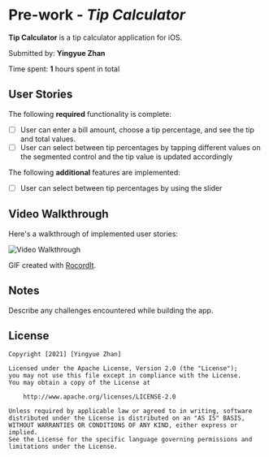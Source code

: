 # Pre-work - *Tip Calculator*

**Tip Calculator** is a tip calculator application for iOS.

Submitted by: **Yingyue Zhan**

Time spent: **1** hours spent in total

## User Stories

The following **required** functionality is complete:

* [ ] User can enter a bill amount, choose a tip percentage, and see the tip and total values.
* [ ] User can select between tip percentages by tapping different values on the segmented control and the tip value is updated accordingly

The following **additional** features are implemented:

- [ ] User can select between tip percentages by using the slider

## Video Walkthrough

Here's a walkthrough of implemented user stories:

<img src='https://recordit.co/UBEsGR1C6i' title='Video Walkthrough' width='' alt='Video Walkthrough' />

GIF created with [RocordIt](https://recordit.co/).

## Notes

Describe any challenges encountered while building the app.

## License

    Copyright [2021] [Yingyue Zhan]

    Licensed under the Apache License, Version 2.0 (the "License");
    you may not use this file except in compliance with the License.
    You may obtain a copy of the License at

        http://www.apache.org/licenses/LICENSE-2.0

    Unless required by applicable law or agreed to in writing, software
    distributed under the License is distributed on an "AS IS" BASIS,
    WITHOUT WARRANTIES OR CONDITIONS OF ANY KIND, either express or implied.
    See the License for the specific language governing permissions and
    limitations under the License.
